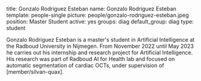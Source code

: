 title: Gonzalo Rodriguez Esteban 
name: Gonzalo Rodriguez Esteban 
template: people-single 
picture: people/gonzalo-rodriguez-esteban.jpeg 
position: Master Student 
active: yes 
groups: diag 
default_group: diag
type: student

Gonzalo Rodriguez Esteban is a master's student in Artificial Intelligence at the Radboud University in Nijmegen. From November 2022 until May 2023 he carries out his internship and research project for Artificial Intelligence. His research was part of Radboud AI for Health lab and focused on automatic segmentation of cardiac OCTs, under supervision of [member/silvan-quax].
